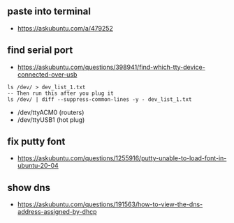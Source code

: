 ## paste into terminal
- https://askubuntu.com/a/479252


## find serial port
- https://askubuntu.com/questions/398941/find-which-tty-device-connected-over-usb
```
ls /dev/ > dev_list_1.txt
-- Then run this after you plug it
ls /dev/ | diff --suppress-common-lines -y - dev_list_1.txt
```
- /dev/ttyACM0 (routers)
- /dev/ttyUSB1 (hot plug)

## fix putty font
- https://askubuntu.com/questions/1255916/putty-unable-to-load-font-in-ubuntu-20-04

## show dns
- https://askubuntu.com/questions/191563/how-to-view-the-dns-address-assigned-by-dhcp
